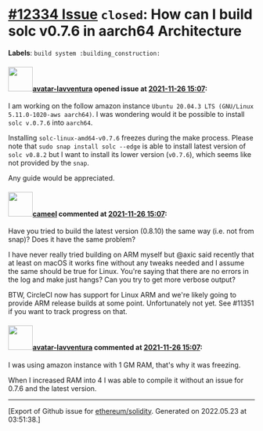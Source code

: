 # [\#12334 Issue](https://github.com/ethereum/solidity/issues/12334) `closed`: How  can I build solc v0.7.6 in aarch64 Architecture
**Labels**: `build system :building_construction:`


#### <img src="https://avatars.githubusercontent.com/u/18537398?u=790adc50e8eb757043bc51aaf0f886f29f648e01&v=4" width="50">[avatar-lavventura](https://github.com/avatar-lavventura) opened issue at [2021-11-26 15:07](https://github.com/ethereum/solidity/issues/12334):

I am working on the follow amazon instance `Ubuntu 20.04.3 LTS (GNU/Linux 5.11.0-1020-aws aarch64)`. I was wondering would it be possible to install `solc v.0.7.6` into `aarch64`.

Installing `solc-linux-amd64-v0.7.6` freezes during the make process. Please note that `sudo snap install solc --edge` is able to install latest version of `solc v0.8.2` but I want to install its lower version (`v0.7.6`), which seems like not provided by the `snap`.

Any guide would be appreciated.

#### <img src="https://avatars.githubusercontent.com/u/137030?v=4" width="50">[cameel](https://github.com/cameel) commented at [2021-11-26 15:07](https://github.com/ethereum/solidity/issues/12334#issuecomment-980081668):

Have you tried to build the latest version (0.8.10) the same way (i.e. not from snap)? Does it have the same problem?

I have never really tried building on ARM myself but @axic said recently that at least on macOS it works fine without any tweaks needed and I assume the same should be true for Linux. You're saying that there are no errors in the log and make just hangs? Can you try to get more verbose output?

BTW, CircleCI now has support for Linux ARM and we're likely going to provide ARM release builds at some point. Unfortunately not yet. See #11351 if you want to track progress on that.

#### <img src="https://avatars.githubusercontent.com/u/18537398?u=790adc50e8eb757043bc51aaf0f886f29f648e01&v=4" width="50">[avatar-lavventura](https://github.com/avatar-lavventura) commented at [2021-11-26 15:07](https://github.com/ethereum/solidity/issues/12334#issuecomment-980204956):

I was using amazon instance with 1 GM RAM, that's why it was freezing.

When I increased RAM into 4 I was able to compile it without an issue for 0.7.6 and the latest version.


-------------------------------------------------------------------------------



[Export of Github issue for [ethereum/solidity](https://github.com/ethereum/solidity). Generated on 2022.05.23 at 03:51:38.]
